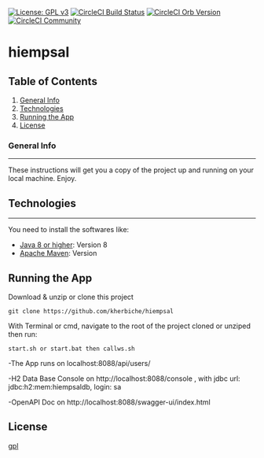 [![License: GPL v3](https://img.shields.io/badge/License-GPLv3-blue.svg)](https://raw.githubusercontent.com/kherbiche/hiempsal/master/LICENSE)
[![CircleCI Build Status](https://circleci.com/gh/CircleCI-Public/maven-orb.svg?style=shield "CircleCI Build Status")](https://dl.circleci.com/status-badge/redirect/gh/kherbiche/hiempsal/tree/main)
[![CircleCI Orb Version](https://badges.circleci.com/orbs/circleci/maven.svg)](https://circleci.com/orbs/registry/orb/circleci/maven)
[![CircleCI Community](https://img.shields.io/badge/community-CircleCI%20Discuss-343434.svg)](https://discuss.circleci.com/c/ecosystem/orbs)

# hiempsal

## Table of Contents
1. [General Info](#general-info)
2. [Technologies](#technologies)
3. [Running the App](#running-the-app)
4. [License](#License)
### General Info
***
These instructions will get you a copy of the project up and running on your local machine. Enjoy.

## Technologies
***
You need to install the softwares like:
* [Java 8 or higher](https://www.oracle.com/fr/java/technologies/javase/javase8-archive-downloads.html): Version 8
* [Apache Maven](https://maven.apache.org/download.cgi): Version

## Running the App
Download & unzip or clone this project
```
git clone https://github.com/kherbiche/hiempsal
```
With Terminal or cmd, navigate to the root of the project cloned or unziped then run:
```
start.sh or start.bat then callws.sh
```
-The App runs on localhost:8088/api/users/

-H2 Data Base Console on http://localhost:8088/console , with jdbc url: jdbc:h2:mem:hiempsaldb, login: sa

-OpenAPI Doc on http://localhost:8088/swagger-ui/index.html

## License
[gpl](https://www.gnu.org/licenses/gpl-3.0.html)